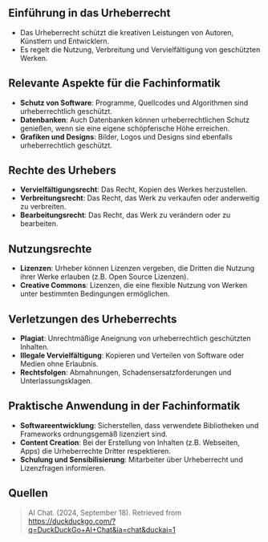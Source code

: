 ## Einführung in das Urheberrecht
- Das Urheberrecht schützt die kreativen Leistungen von Autoren, Künstlern und Entwicklern.
- Es regelt die Nutzung, Verbreitung und Vervielfältigung von geschützten Werken.

## Relevante Aspekte für die Fachinformatik
- **Schutz von Software**: Programme, Quellcodes und Algorithmen sind urheberrechtlich geschützt.
- **Datenbanken**: Auch Datenbanken können urheberrechtlichen Schutz genießen, wenn sie eine eigene schöpferische Höhe erreichen.
- **Grafiken und Designs**: Bilder, Logos und Designs sind ebenfalls urheberrechtlich geschützt.

## Rechte des Urhebers
- **Vervielfältigungsrecht**: Das Recht, Kopien des Werkes herzustellen.
- **Verbreitungsrecht**: Das Recht, das Werk zu verkaufen oder anderweitig zu verbreiten.
- **Bearbeitungsrecht**: Das Recht, das Werk zu verändern oder zu bearbeiten.

## Nutzungsrechte
- **Lizenzen**: Urheber können Lizenzen vergeben, die Dritten die Nutzung ihrer Werke erlauben (z.B. Open Source Lizenzen).
- **Creative Commons**: Lizenzen, die eine flexible Nutzung von Werken unter bestimmten Bedingungen ermöglichen.

## Verletzungen des Urheberrechts
- **Plagiat**: Unrechtmäßige Aneignung von urheberrechtlich geschützten Inhalten.
- **Illegale Vervielfältigung**: Kopieren und Verteilen von Software oder Medien ohne Erlaubnis.
- **Rechtsfolgen**: Abmahnungen, Schadensersatzforderungen und Unterlassungsklagen.

## Praktische Anwendung in der Fachinformatik
- **Softwareentwicklung**: Sicherstellen, dass verwendete Bibliotheken und Frameworks ordnungsgemäß lizenziert sind.
- **Content Creation**: Bei der Erstellung von Inhalten (z.B. Webseiten, Apps) die Urheberrechte Dritter respektieren.
- **Schulung und Sensibilisierung**: Mitarbeiter über Urheberrecht und Lizenzfragen informieren.

## Quellen

> AI Chat. (2024, September 18). Retrieved from https://duckduckgo.com/?q=DuckDuckGo+AI+Chat&ia=chat&duckai=1